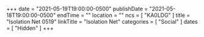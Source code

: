 +++
date = "2021-05-19T19:00:00-0500"
publishDate = "2021-05-18T19:00:00-0500"
endTime = ""
location = ""
ncs = [ "KA0LDG" ]
title = "Isolation Net 0519"
linkTitle = "Isolation Net"
categories = [ "Social" ]
dates = [ "Hidden" ]
+++

